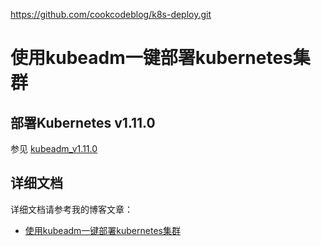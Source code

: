 
https://github.com/cookcodeblog/k8s-deploy.git

# 使用kubeadm一键部署kubernetes集群


## 部署Kubernetes v1.11.0

参见 [kubeadm_v1.11.0](https://github.com/cookcodeblog/k8s-deploy/tree/master/kubeadm_v1.11.0)


## 详细文档



详细文档请参考我的博客文章：

* [使用kubeadm一键部署kubernetes集群](https://blog.csdn.net/nklinsirui/article/details/80602724)

  
